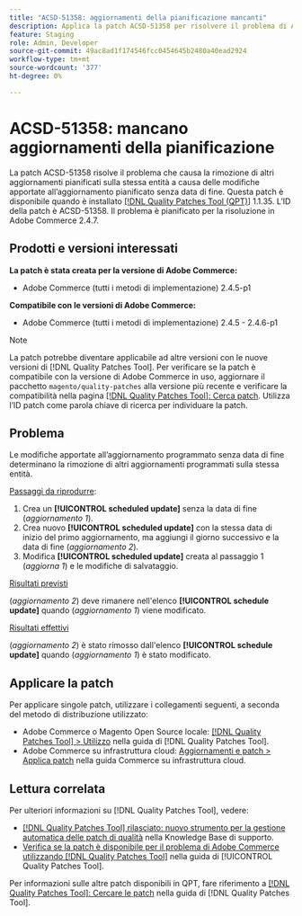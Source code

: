 ```yaml
---
title: "ACSD-51358: aggiornamenti della pianificazione mancanti"
description: Applica la patch ACSD-51358 per risolvere il problema di Adobe Commerce, in cui le modifiche all’aggiornamento pianificato senza data di fine determinano la rimozione di altri aggiornamenti pianificati sulla stessa entità.
feature: Staging
role: Admin, Developer
source-git-commit: 49ac8ad1f174546fcc0454645b2480a40ead2924
workflow-type: tm+mt
source-wordcount: '377'
ht-degree: 0%

---
```


# ACSD-51358: mancano aggiornamenti della pianificazione

La patch ACSD-51358 risolve il problema che causa la rimozione di altri aggiornamenti pianificati sulla stessa entità a causa delle modifiche apportate all’aggiornamento pianificato senza data di fine. Questa patch è disponibile quando è installato [[!DNL Quality Patches Tool (QPT)]](https://experienceleague.adobe.com/en/docs/commerce-knowledge-base/kb/announcements/commerce-announcements/magento-quality-patches-released-new-tool-to-self-serve-quality-patches) 1.1.35. L’ID della patch è ACSD-51358. Il problema è pianificato per la risoluzione in Adobe Commerce 2.4.7.

## Prodotti e versioni interessati

**La patch è stata creata per la versione di Adobe Commerce:**

* Adobe Commerce (tutti i metodi di implementazione) 2.4.5-p1

**Compatibile con le versioni di Adobe Commerce:**

* Adobe Commerce (tutti i metodi di implementazione) 2.4.5 - 2.4.6-p1

>[!NOTE]
>
>La patch potrebbe diventare applicabile ad altre versioni con le nuove versioni di [!DNL Quality Patches Tool]. Per verificare se la patch è compatibile con la versione di Adobe Commerce in uso, aggiornare il pacchetto `magento/quality-patches` alla versione più recente e verificare la compatibilità nella pagina [[!DNL Quality Patches Tool]: Cerca patch](https://experienceleague.adobe.com/tools/commerce-quality-patches/index.html). Utilizza l’ID patch come parola chiave di ricerca per individuare la patch.

## Problema

Le modifiche apportate all’aggiornamento programmato senza data di fine determinano la rimozione di altri aggiornamenti programmati sulla stessa entità.

<u>Passaggi da riprodurre</u>:

1. Crea un **[!UICONTROL scheduled update]** senza la data di fine (*aggiornamento 1*).
1. Crea nuovo **[!UICONTROL scheduled update]** con la stessa data di inizio del primo aggiornamento, ma aggiungi il giorno successivo e la data di fine (*aggiornamento 2*).
1. Modifica **[!UICONTROL scheduled update]** creata al passaggio 1 (*aggiorna 1*) e le modifiche di salvataggio.

<u>Risultati previsti</u>

(*aggiornamento 2*) deve rimanere nell&#39;elenco **[!UICONTROL schedule update]** quando (*aggiornamento 1*) viene modificato.

<u>Risultati effettivi</u>

(*aggiornamento 2*) è stato rimosso dall&#39;elenco **[!UICONTROL schedule update]** quando (*aggiornamento 1*) è stato modificato.

## Applicare la patch

Per applicare singole patch, utilizzare i collegamenti seguenti, a seconda del metodo di distribuzione utilizzato:

* Adobe Commerce o Magento Open Source locale: [[!DNL Quality Patches Tool] > Utilizzo](<https://experienceleague.adobe.com/docs/commerce-operations/tools/quality-patches-tool/usage.html>) nella guida di [!DNL Quality Patches Tool].
* Adobe Commerce su infrastruttura cloud: [Aggiornamenti e patch > Applica patch](https://experienceleague.adobe.com/docs/commerce-cloud-service/user-guide/develop/upgrade/apply-patches.html) nella guida Commerce su infrastruttura cloud.

## Lettura correlata

Per ulteriori informazioni su [!DNL Quality Patches Tool], vedere:

* [[!DNL Quality Patches Tool] rilasciato: nuovo strumento per la gestione automatica delle patch di qualità](https://experienceleague.adobe.com/en/docs/commerce-knowledge-base/kb/announcements/commerce-announcements/magento-quality-patches-released-new-tool-to-self-serve-quality-patches) nella Knowledge Base di supporto.
* [Verifica se la patch è disponibile per il problema di Adobe Commerce utilizzando  [!DNL Quality Patches Tool]](/help/tools/quality-patches-tool/patches-available-in-qpt/check-patch-for-magento-issue-with-magento-quality-patches.md) nella guida di [!UICONTROL Quality Patches Tool].


Per informazioni sulle altre patch disponibili in QPT, fare riferimento a [[!DNL Quality Patches Tool]: Cercare le patch](<https://experienceleague.adobe.com/tools/commerce-quality-patches/index.html>) nella guida di [!DNL Quality Patches Tool].
